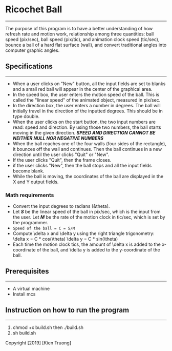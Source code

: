 # Ricochet Ball
---
The purpose of this program is to have a better understanding of how refresh
rate and motion work, relationship among three quantities: ball speed (pix/sec),
ball speed (pix/tic), and animation clock speed (tic/sec), bounce a ball of a
hard flat surface (wall), and convert traditional angles into computer graphic
angles.

## Specifications
---
* When a user clicks on "New" button, all the input fields are set to blanks and
a small red ball will appear in the center of the graphical area.
* In the speed box, the user enters the motion speed of the ball. This is called
the "linear speed" of the animated object, measured in pix/sec.
* In the direction box, the user enters a number in degrees. The ball will
initially travel in the direction of the inputted degrees. This should be in
type double.
* When the user clicks on the start button, the two input numbers are read: speed
and direction. By using those two numbers, the ball starts moving in the given
direction. ***SPEED AND DIRECTION CANNOT BE NEITHER NULL NOR NEGATIVE NUMBERS***
* When the ball reaches one of the four walls (four sides of the rectangle), it
bounces off the wall and continues. Then the ball continues in a new direction
until the user clicks "Quit" or "New".
* If the user clicks "Quit", then the frame closes.
* if the user clicks "New", then the ball stops and all the input fields become
blank.
* While the ball is moving, the coordinates of the ball are displayed in the X
and Y output fields.

### Math requirements
- Convert the input degrees to radians (&theta).
- Let ***S*** be the linear speed of the ball in pix/sec, which is the input from
the user. Let ***M*** be the rate of the motion clock in tic/sec, which is set
by the programmer.
- ```Speed of the ball = C = S/M```
- Compute \delta x and \delta y using the right triangle trigonometry:
    \delta x = C * cos(\theta)
    \delta y = C * sin(\theta)
- Each time the motion clock tics, the amount of \delta x is added to the x-
coordinate of the ball, and \delta y is added to the y-coordinate of the ball.

## Prerequisites
---
* A virtual machine
* Install mcs

## Instruction on how to run the program
---
1. chmod +x build.sh then ./build.sh
2. sh build.sh

Copyright [2019] [Kien Truong]
